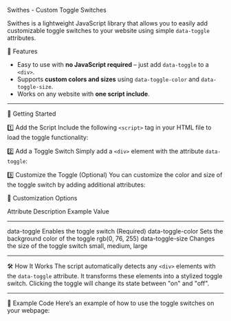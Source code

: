 Swithes - Custom Toggle Switches

Swithes is a lightweight JavaScript library that allows you to easily add customizable toggle switches to your website using simple `data-toggle` attributes.

🌟 Features
- Easy to use with **no JavaScript required** – just add `data-toggle` to a `<div>`.
- Supports **custom colors and sizes** using `data-toggle-color` and `data-toggle-size`.
- Works on any website with **one script include**.

---

🚀 Getting Started

1️⃣ Add the Script
Include the following `<script>` tag in your HTML file to load the toggle functionality:

<script src="https://tyronemod.github.io/Swithes/script.js"></script>

2️⃣ Add a Toggle Switch
Simply add a `<div>` element with the attribute `data-toggle`:

<div data-toggle></div>

3️⃣ Customize the Toggle (Optional)
You can customize the color and size of the toggle switch by adding additional attributes:

<div data-toggle data-toggle-color="rgb(0, 76, 255)" data-toggle-size="large"></div>

🎨 Customization Options

Attribute           Description                              Example Value
------------------- ---------------------------------------- -----------------------------
data-toggle       Enables the toggle switch                (Required)
data-toggle-color Sets the background color of the toggle  rgb(0, 76, 255)
data-toggle-size  Changes the size of the toggle switch    small, medium, large

---

🛠️ How It Works
The script automatically detects any `<div>` elements with the `data-toggle` attribute. It transforms these elements into a stylized toggle switch. Clicking the toggle will change its state between "on" and "off".

---

📌 Example Code
Here’s an example of how to use the toggle switches on your webpage:

<!DOCTYPE html>
<html lang="en">
<head>
    <meta charset="UTF-8">
    <meta name="viewport" content="width=device-width, initial-scale=1.0">
    <title>Toggle Switch Demo</title>
    <script src="https://tyronemod.github.io/Sw
